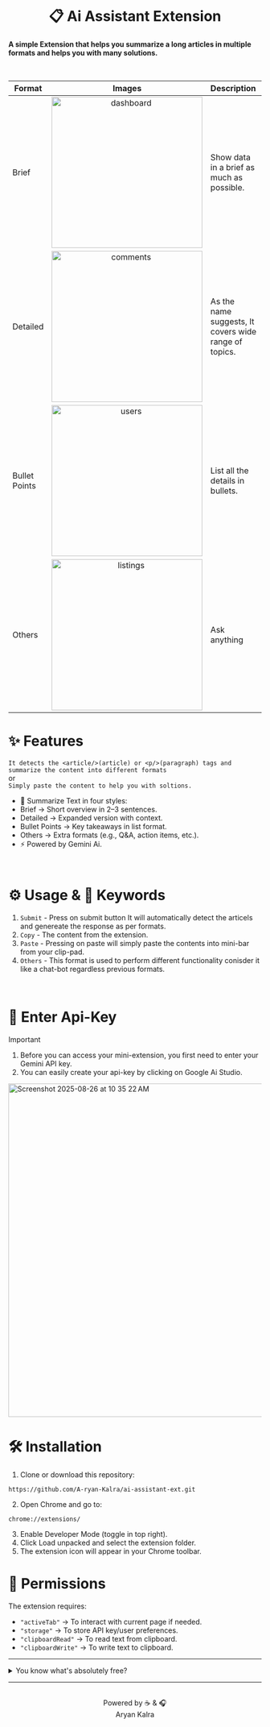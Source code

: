 <div align="center">
  
  # 📋 Ai Assistant Extension
  
</div>

**A simple Extension that helps you summarize a long articles in multiple formats and helps you with many solutions.**
 
 

<br/>

| Format            | Images           |   Description   |
| -                 | :-:              | :-       | 
| Brief             | <img width="300" height="300" alt="dashboard" src="https://github.com/user-attachments/assets/61745299-f4cd-4bae-bc81-6df080016286" />   |   Show data in a brief as much as possible.     |
| Detailed          | <img width="300" height="300" alt="comments" src="https://github.com/user-attachments/assets/836176d3-2bb7-4565-9188-4bda257d71e7"/> |  As the name suggests, It covers wide range of topics.      |
| Bullet Points       | <img width="300" height="300" alt="users" src="https://github.com/user-attachments/assets/b67f28b2-27cb-4f6a-b8e0-f2b10ccf03b5" /> |   List all the details in bullets.|
| Others              | <img width="300" height="300" alt="listings" src="https://github.com/user-attachments/assets/2cbf309e-7e0a-46f1-8c00-6eaa1c383d21" />   |   Ask anything     |


# ✨ Features

`
It detects the <article/>(article) or <p/>(paragraph) tags and summarize the content into different formats
` 
<br/>
or
<br/>
`
Simply paste the content to help you with soltions.
`
  - 📝 Summarize Text in four styles:
  - Brief → Short overview in 2–3 sentences.
  - Detailed → Expanded version with context.
  - Bullet Points → Key takeaways in list format.
  - Others → Extra formats (e.g., Q&A, action items, etc.).
  - ⚡ Powered by Gemini Ai.

<br/>

# ⚙️ Usage & 🎹 Keywords
1. `Submit` - Press on submit button It will automatically detect the articels and genereate the response as per formats.
2. `Copy` - The content from the extension.
3. `Paste` - Pressing on paste will simply paste the contents into mini-bar from your clip-pad.
4. `Others` - This format is used to perform different functionality conisder it like a chat-bot regardless previous formats.

<br/>

# 🔐 Enter Api-Key
> [!IMPORTANT]
> 1. Before you can access your mini-extension, you first need to enter your Gemini API key.
> 2. You can easily create your api-key by clicking on Google Ai Studio.


<img width="600" height="662" alt="Screenshot 2025-08-26 at 10 35 22 AM" src="https://github.com/user-attachments/assets/42e5798a-5d3f-42bb-bcc2-99e1acab7d68" />


# 🛠 Installation

1. Clone or download this repository:
```
https://github.com/A-ryan-Kalra/ai-assistant-ext.git
```
2. Open Chrome and go to:
```
chrome://extensions/
```
3. Enable Developer Mode (toggle in top right).
4. Click Load unpacked and select the extension folder.
5. The extension icon will appear in your Chrome toolbar.


# 🔑 Permissions
The extension requires:
  -  `"activeTab"` -> To interact with current page if needed.
  -  `"storage"` -> To store API key/user preferences.
  -  `"clipboardRead"` -> To read text from clipboard.
  -  `"clipboardWrite"` -> To write text to clipboard.

---

<details>
  <summary>You know what's absolutely free?</summary>

- Leaving a ⭐ star
- 🍴Forking the repository
- No hidden fees, no subscriptions - just pure open-source love 🥰!

</details>

---

<div align="center">

<br>
Powered by ☕️ & 🎧 <br>
Aryan Kalra

</div>
